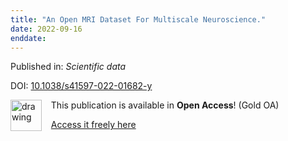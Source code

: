 ```yaml
---
title: "An Open MRI Dataset For Multiscale Neuroscience."
date: 2022-09-16
enddate:
---
```


Published in: *Scientific data*

DOI: [10.1038/s41597-022-01682-y](https://doi.org/10.1038/s41597-022-01682-y)

<img src="https://upload.wikimedia.org/wikipedia/commons/thumb/7/77/Open_Access_logo_PLoS_transparent.svg/800px-Open_Access_logo_PLoS_transparent.svg.png" alt="drawing" width="50" align="left"/> &nbsp;&nbsp;&nbsp;This publication is available in **Open Access**! (Gold OA)

&nbsp;&nbsp;&nbsp;<a href="https://www.nature.com/articles/s41597-022-01682-y.pdf">Access it freely here</a>


